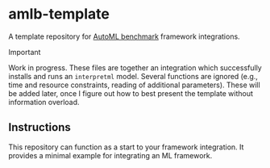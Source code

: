 # amlb-template
A template repository for [AutoML benchmark](https://github.com/openml/automlbenchmark) framework integrations.

> [!IMPORTANT]
> Work in progress. These files are together an integration which successfully installs and runs an `interpretml` model.
> Several functions are ignored (e.g., time and resource constraints, reading of additional parameters).
> These will be added later, once I figure out how to best present the template without information overload.

## Instructions
This repository can function as a start to your framework integration.
It provides a minimal example for integrating an ML framework.
